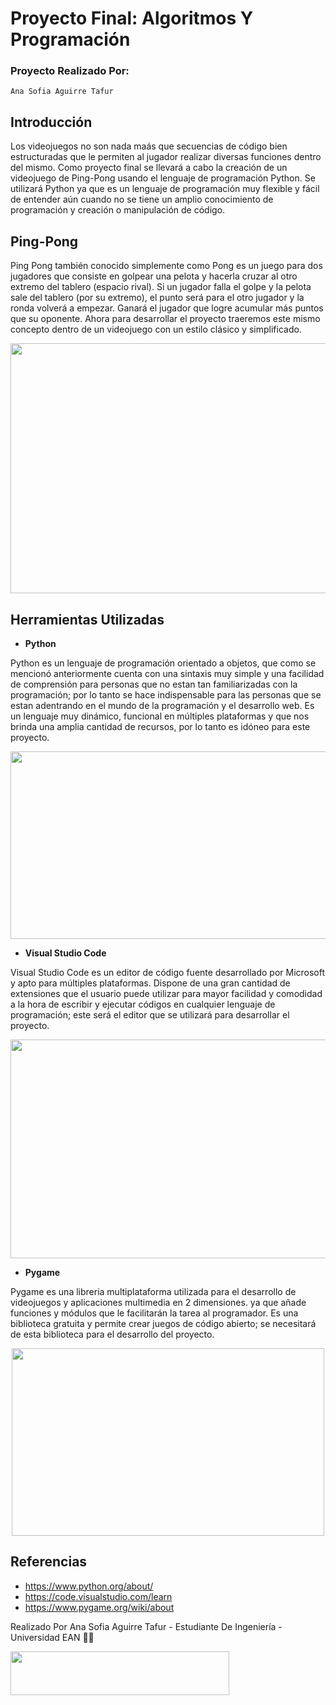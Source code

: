# Proyecto Final: Algoritmos Y Programación

### Proyecto Realizado Por:
~~~
Ana Sofia Aguirre Tafur
~~~
## Introducción
Los videojuegos no son nada maás que secuencias de código bien estructuradas que le permiten al jugador realizar diversas funciones dentro del mismo.
Como proyecto final se llevará a cabo la creación de un videojuego de Ping-Pong usando el lenguaje de programación Python.
Se utilizará Python ya que es un lenguaje de programación muy flexible y fácil de entender aún cuando no se tiene un amplio conocimiento de programación y creación o manipulación de código.

## Ping-Pong
Ping Pong también conocido simplemente como Pong es un juego para dos jugadores que consiste en golpear una pelota y hacerla cruzar al otro extremo del tablero (espacio rival). Si un jugador falla el golpe y la pelota sale del tablero (por su extremo), el punto será para el otro jugador y la ronda volverá a empezar. Ganará el jugador que logre acumular más puntos que su oponente. Ahora para desarrollar el proyecto traeremos este mismo concepto dentro de un videojuego con un estilo clásico y simplificado.
<p align="center">
<img src="https://img.freepik.com/fotos-premium/dos-raquetas-tenis-mesa-o-ping-pong-pelota-sobre-fondo-negro_84176-22.jpg?w=360" width="550" height="400">

## Herramientas Utilizadas
- **Python**

Python es un lenguaje de programación orientado a objetos, que como se mencionó anteriormente cuenta con una sintaxis muy simple y una facilidad de comprensión para personas que no estan tan familiarizadas con la programación; por lo tanto se hace indispensable para las personas que se estan adentrando en el mundo de la programación y el desarrollo web. Es un lenguaje muy dinámico, funcional en múltiples plataformas y que nos brinda una amplia cantidad de recursos, por lo tanto es idóneo para este proyecto.
<p align="center">
<img src="https://www.mytaskpanel.com/wp-content/uploads/2021/05/2021-05-14-1.webp" width="550" height="300">

- **Visual Studio Code**
  
Visual Studio Code es un editor de código fuente desarrollado por Microsoft y apto para múltiples plataformas. Dispone de una gran cantidad de extensiones que el usuario puede utilizar para mayor facilidad y comodidad a la hora de escribir y ejecutar códigos en cualquier lenguaje de programación; este será el editor que se utilizará para desarrollar el proyecto.
<p align="center">
<img src="https://i0.wp.com/www.irinadelgado.com/wp-content/uploads/2020/04/irina-delgado-5-Ventajas-de-usar-Visual-Studio-Code-como-tu-editor-de-texto.png?fit=800%2C400&ssl=1" width="550" height="350">

- **Pygame**
  
Pygame es una libreria multiplataforma utilizada para el desarrollo de videojuegos y aplicaciones multimedia en 2 dimensiones. ya que añade funciones y módulos que le facilitarán la tarea al programador. Es una biblioteca gratuita y permite crear juegos de código abierto; se necesitará de esta biblioteca para el desarrollo del proyecto.
<p align="center">
<img src="https://www.aprenderpython.net/wp-content/uploads/2017/07/pygame_logo.gif" width="500" height="300">

## Referencias
- https://www.python.org/about/
- https://code.visualstudio.com/learn
- https://www.pygame.org/wiki/about

Realizado Por Ana Sofia Aguirre Tafur - Estudiante De Ingeniería - Universidad EAN 👩‍💻

<img src="https://universidadean.edu.co/sites/default/files/logo-horizontal-es.png" width="350" height="70">
